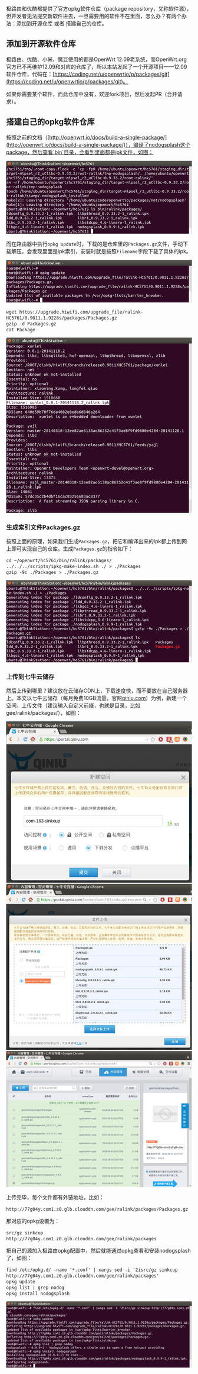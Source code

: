极路由和优酷都提供了官方opkg软件仓库（package repository，又称软件源），但开发者无法提交新软件进去，一旦需要用的软件不在里面，怎么办？有两个办法：添加到开源仓库 或者 搭建自己的仓库。

## 添加到开源软件仓库

极路由、优酷、小米、魔豆使用的都是OpenWrt 12.09老系统，而OpenWrt.org官方已不再维护12.09和对应的仓库了，所以本站发起了一个开源项目——12.09软件仓库，代码在：[https://coding.net/u/openwrtio/p/packages/git](https://coding.net/u/openwrtio/p/packages/git)。

如果你需要某个软件，而此仓库中没有，欢迎fork项目，然后发起PR（合并请求）。

## 搭建自己的opkg软件仓库

按照之前的文档（[http://openwrt.io/docs/build-a-single-package/](http://openwrt.io/docs/build-a-single-package/)），编译了nodogsplash这个package，然后查看`bin`目录，会看到里面都是ipk文件，如图：

![ls bin packages](images/ls-bin-packages-nodogsplash.png)

而在路由器中执行`opkg update`时，下载的是仓库里的`Packages.gz`文件，手动下载解压，会发现里面是ipk索引，安装时就是按照`Filename`字段下载了具体的ipk。

![opkg update Packages.gz](images/opkg-update.png)

```
wget https://upgrade.hiwifi.com/upgrade_file/ralink-HC5761/0.9011.1.9228s/packages/Packages.gz
gzip -d Packages.gz
cat Package
```

![opkg cat Packages](images/opkg-cat-packages.png)

### 生成索引文件Packages.gz

按照上面的原理，如果我们生成`Packages.gz`，把它和编译出来的ipk都上传到网上即可实现自己的仓库。生成`Packages.gz`的指令如下：

```
cd ~/openwrt/hc5761/bin/ralink/packages/
../../../scripts/ipkg-make-index.sh ./ > ./Packages
gzip -9c ./Packages > ./Packages.gz
```

![ipkg-make-index.sh](images/ipkg-make-index.png)

### 上传到七牛云储存

然后上传到哪里？建议放在云储存CDN上，下载速度快，而不要放在自己服务器上。本文以七牛云储存（每月免费10GB流量，官网[qiniu.com](https://portal.qiniu.com/signup?code=3lafkpsz7yes1)）为例，新建一个空间，上传文件（建议输入自定义前缀，也就是目录，比如gee/ralink/packages/），如图：

![qiniu create bucket](images/qiniu-create-bucket.png)
![qiniu web upload](images/qiniu-web-upload.png)
![qiniu web upload result](images/qiniu-web-upload-result.png)

上传完毕，每个文件都有外链地址，比如：

```
http://77g04y.com1.z0.glb.clouddn.com/gee/ralink/packages/Packages.gz
```

那对应的opkg设置为：

```
src/gz sinkcup http://77g04y.com1.z0.glb.clouddn.com/gee/ralink/packages
```

把自己的源加入极路由opkg配置中，然后就能通过opkg查看和安装nodogsplash了，如图：

```
find /etc/opkg.d/ -name '*.conf' | xargs sed -i '2isrc/gz sinkcup http://77g04y.com1.z0.glb.clouddn.com/gee/ralink/packages'
opkg update
opkg list | grep nodog
opkg install nodogsplash
```

![gee opkg add src](images/gee-opkg-add-src-install-nodogsplash.png)

<!-- 多说评论框 start -->
<div class="ds-thread" data-thread-key="docs-create-opkg-package-repository" data-title="搭建自己的opkg软件仓库" data-url="http://openwrt.io/docs/create-opkg-package-repository/"></div>
<!-- 多说评论框 end -->
